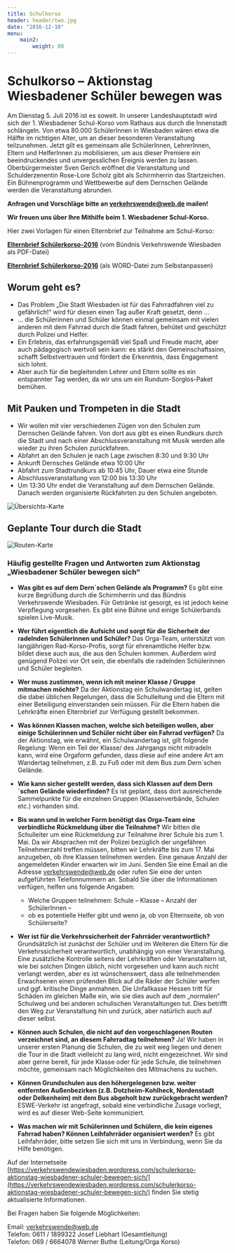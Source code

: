 ```yaml
---
title: Schulkorso
header: header/two.jpg
date: "2016-12-10"
menu: 
    main2:
        weight: 80
---
```


# Schulkorso – Aktionstag Wiesbadener Schüler bewegen was
Am Dienstag 5. Juli 2016 ist es soweit. In unserer Landeshauptstadt wird sich der 1. Wiesbadener Schul-Korso vom Rathaus aus durch die Innenstadt schlängeln. Von etwa 80.000 SchülerInnen in Wiesbaden wären etwa die Hälfte im richtigen Alter, um an dieser besonderen Veranstaltung teilzunehmen. Jetzt gilt es gemeinsam alle SchülerInnen, LehrerInnen, Eltern und HelferInnen zu mobilisieren, um aus dieser Premiere ein beeindruckendes und unvergesslichen Ereignis werden zu lassen. Oberbürgermeister Sven Gerich eröffnet die Veranstaltung und Schulderzenentin Rose-Lore Scholz gibt als Schirmherrin das Startzeichen. Ein Bühnenprogramm und Wettbewerbe auf dem Dernschen Gelände werden die Veranstaltung abrunden.

**Anfragen und Vorschläge bitte an [verkehrswende@web.de](mailto:verkehrswende@web.de) mailen!**

**Wir freuen uns über Ihre Mithilfe beim 1. Wiesbadener Schul-Korso.**

Hier zwei Vorlagen für einen Elternbrief zur Teilnahme am Schul-Korso:

**[Elternbrief Schülerkorso-2016](korso/elternbrief2016-1.pdf)** (vom Bündnis Verkehrswende Wiesbaden als PDF-Datei)

**[Elternbrief Schülerkorso-2016](korso/elternbrief2016allgemein.doc)** (als WORD-Datei zum Selbstanpassen)

## Worum geht es?

* Das Problem „Die Stadt Wiesbaden ist für das Fahrradfahren viel zu gefährlich!“ wird für diesen einen Tag außer Kraft gesetzt, denn …
* … die Schülerinnen und Schüler können einmal gemeinsam mit vielen anderen mit dem Fahrrad durch die Stadt fahren, behütet und geschützt durch Polizei und Helfer.
* Ein Erlebnis, das erfahrungsgemäß viel Spaß und Freude macht, aber auch pädagogisch wertvoll sein kann: es stärkt den Gemeinschaftssinn, schafft Selbstvertrauen und fördert die Erkenntnis, dass Engagement sich lohnt.
* Aber auch für die begleitenden Lehrer und Eltern sollte es ein entspannter Tag werden, da wir uns um ein Rundum-Sorglos-Paket bemühen.

## Mit Pauken und Trompeten in die Stadt

* Wir wollen mit vier verschiedenen Zügen von den Schulen zum Dernschen Gelände fahren. Von dort aus gibt es einen Rundkurs durch die Stadt und nach einer Abschlussveranstaltung mit Musik werden alle wieder zu ihren Schulen zurückfahren.
* Abfahrt an den Schulen je nach Lage zwischen 8:30 und 9:30 Uhr
* Ankunft Dernsches Gelände etwa 10:00 Uhr
* Abfahrt zum Stadtrundkurs ab 10:45 Uhr, Dauer etwa eine Stunde
* Abschlussveranstaltung von 12:00 bis 13:30 Uhr
* Um 13:30 Uhr endet die Veranstaltung auf dem Dernschen Gelände. Danach werden organisierte Rückfahrten zu den Schulen angeboten.

![Übersichts-Karte](korso/stadtkorsoc3bcberblick2.png)

## Geplante Tour durch die Stadt

![Routen-Karte](korso/stadtkorso3.png)

### Häufig gestellte Fragen und Antworten zum Aktionstag „Wiesbadener Schüler bewegen sich“

* **Was gibt es auf dem Dern´schen Gelände als Programm?**
  Es gibt eine kurze Begrüßung durch die Schirmherrin und das Bündnis Verkehrswende Wiesbaden. Für Getränke ist gesorgt, es ist jedoch keine Verpflegung vorgesehen. Es gibt eine Bühne und einige Schülerbands spielen Live-Musik.

* **Wer führt eigentlich die Aufsicht und sorgt für die Sicherheit der radelnden Schülerinnen und Schüler?**
  Das Orga-Team, unterstützt von langjährigen Rad-Korso-Profis, sorgt für ehrenamtliche Helfer bzw. bildet diese auch aus, die aus den Schulen kommen. Außerdem wird genügend Polizei vor Ort sein, die ebenfalls die radelnden Schülerinnen und Schüler begleiten.

* **Wer muss zustimmen, wenn ich mit meiner Klasse / Gruppe mitmachen möchte?**
  Da der Aktionstag ein Schulwandertag ist, gelten die dabei üblichen Regelungen, dass die Schulleitung und die Eltern mit einer Beteiligung einverstanden sein müssen. Für die Eltern haben die Lehrkräfte einen Elternbrief zur Verfügung gestellt bekommen.

* **Was können Klassen machen, welche sich beteiligen wollen, aber einige Schülerinnen und Schüler nicht über ein Fahrrad verfügen?**
  Da der Aktionstag, wie erwähnt, ein Schulwandertag ist, gilt folgende Regelung: Wenn ein Teil der Klasse/ des Jahrgangs nicht mitradeln kann, wird eine Orgaform gefunden, dass diese auf eine andere Art am Wandertag teilnehmen, z.B. zu Fuß oder mit dem Bus zum Dern´schen Gelände.

* **Wie kann sicher gestellt werden, dass sich Klassen auf dem Dern´schen Gelände wiederfinden?**
  Es ist geplant, dass dort ausreichende Sammelpunkte für die einzelnen Gruppen (Klassenverbände, Schulen etc.) vorhanden sind.

* **Bis wann und in welcher Form benötigt das Orga-Team eine verbindliche Rückmeldung über die Teilnahme?**
  Wir bitten die Schulleiter um eine Rückmeldung zur Teilnahme ihrer Schule bis zum 1. Mai. Da wir Absprachen mit der Polizei bezüglich der ungefähren Teilnehmerzahl treffen müssen, bitten wir Lehrkräfte bis zum 17. Mai anzugeben, ob ihre Klassen teilnehmen werden. Eine genaue Anzahl der angemeldeten Kinder erwarten wir im Juni. Senden Sie eine Email an die Adresse verkehrswende@web.de
oder rufen Sie eine der unten aufgeführten Telefonnummern an.
Sobald Sie über die Informationen verfügen, helfen uns folgende Angaben:

  * Welche Gruppen teilnehmen: Schule – Klasse – Anzahl der SchülerInnen –
  * ob es potentielle Helfer gibt und wenn ja, ob von Elternseite, ob von Schülerseite?

* **Wer ist für die Verkehrssicherheit der Fahrräder verantwortlich?**
 Grundsätzlich ist zunächst der Schüler und im Weiteren die Eltern für die Verkehrssicherheit verantwortlich, unabhängig von einer Veranstaltung. Eine zusätzliche Kontrolle seitens der Lehrkräften oder Veranstaltern ist, wie bei solchen Dingen üblich, nicht vorgesehen und kann auch nicht verlangt werden, aber es ist wünschenswert, dass alle teilnehmenden Erwachsenen einen prüfenden Blick auf die Räder der Schüler werfen und ggf. kritische Dinge anmahnen. Die Unfallkasse Hessen tritt für Schäden im gleichen Maße ein, wie sie dies auch auf dem „normalen“ Schulweg und bei anderen schulischen Veranstaltungen tut. Dies betrifft den Weg zur Veranstaltung hin und zurück, aber natürlich auch auf dieser selbst.
* **Können auch Schulen, die nicht auf den vorgeschlagenen Routen verzeichnet sind, an diesem Fahrradtag teilnehmen?**
  Ja! Wir haben in unserer ersten Planung die Schulen, die zu weit weg liegen und denen die Tour in die Stadt vielleicht zu lang wird, nicht eingezeichnet. Wir sind aber gerne bereit, für jede Klasse oder für jede Schule, die teilnehmen möchte, gemeinsam nach Möglichkeiten des Mitmachens zu suchen.
* **Können Grundschulen aus den höhergelegenen bzw. weiter entfernten Außenbezirken (z.B. Dotzheim-Kohlheck, Nordenstadt oder Delkenheim) mit dem Bus abgeholt bzw zurückgebracht werden?**
  ESWE-Verkehr ist angefragt, sobald eine verbindliche Zusage vorliegt, wird es auf dieser Web-Seite kommuniziert.
* **Was machen wir mit Schülerinnen und Schülern, die kein eigenes Fahrrad haben? Können Leihfahrräder organisiert werden?**
  Es gibt Leihfahrräder, bitte setzen Sie sich mit uns in Verbindung, wenn Sie da Hilfe benötigen.

Auf der Internetseite [https://verkehrswendewiesbaden.wordpress.com/schulerkorso-aktionstag-wiesbadener-schuler-bewegen-sich/](https://verkehrswendewiesbaden.wordpress.com/schulerkorso-aktionstag-wiesbadener-schuler-bewegen-sich/) finden Sie stetig aktualisierte Informationen.

Bei Fragen haben Sie folgende Möglichkeiten:

Email: [verkehrswende@web.de](mailto:verkehrswende@web.de)  
Telefon: 0611 / 1899322 Josef Liebhart (Gesamtleitung)  
Telefon: 069 / 6664078 Werner Buthe (Leitung/Orga Korso)